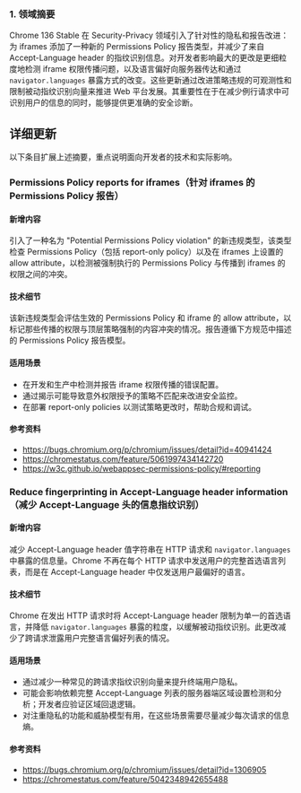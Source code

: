 ### 1. 领域摘要

Chrome 136 Stable 在 Security-Privacy 领域引入了针对性的隐私和报告改进：为 iframes 添加了一种新的 Permissions Policy 报告类型，并减少了来自 Accept-Language header 的指纹识别信息。对开发者影响最大的更改是更细粒度地检测 iframe 权限传播问题，以及语言偏好向服务器传达和通过 `navigator.languages` 暴露方式的改变。这些更新通过改进策略违规的可观测性和限制被动指纹识别向量来推进 Web 平台发展。其重要性在于在减少例行请求中可识别用户的信息的同时，能够提供更准确的安全诊断。

## 详细更新

以下条目扩展上述摘要，重点说明面向开发者的技术和实际影响。

### Permissions Policy reports for iframes（针对 iframes 的 Permissions Policy 报告）

#### 新增内容
引入了一种名为 "Potential Permissions Policy violation" 的新违规类型，该类型检查 Permissions Policy（包括 report-only policy）以及在 iframes 上设置的 allow attribute，以检测被强制执行的 Permissions Policy 与传播到 iframes 的权限之间的冲突。

#### 技术细节
该新违规类型会评估生效的 Permissions Policy 和 iframe 的 allow attribute，以标记那些传播的权限与顶层策略强制的内容冲突的情况。报告遵循下方规范中描述的 Permissions Policy 报告模型。

#### 适用场景
- 在开发和生产中检测并报告 iframe 权限传播的错误配置。
- 通过揭示可能导致意外权限授予的策略不匹配来改进安全监控。
- 在部署 report-only policies 以测试策略更改时，帮助合规和调试。

#### 参考资料
- https://bugs.chromium.org/p/chromium/issues/detail?id=40941424
- https://chromestatus.com/feature/5061997434142720
- https://w3c.github.io/webappsec-permissions-policy/#reporting

### Reduce fingerprinting in Accept-Language header information（减少 Accept-Language 头的信息指纹识别）

#### 新增内容
减少 Accept-Language header 值字符串在 HTTP 请求和 `navigator.languages` 中暴露的信息量。Chrome 不再在每个 HTTP 请求中发送用户的完整首选语言列表，而是在 Accept-Language header 中仅发送用户最偏好的语言。

#### 技术细节
Chrome 在发出 HTTP 请求时将 Accept-Language header 限制为单一的首选语言，并降低 `navigator.languages` 暴露的粒度，以缓解被动指纹识别。此更改减少了跨请求泄露用户完整语言偏好列表的情况。

#### 适用场景
- 通过减少一种常见的跨请求指纹识别向量来提升终端用户隐私。
- 可能会影响依赖完整 Accept-Language 列表的服务器端区域设置检测和分析；开发者应验证区域回退逻辑。
- 对注重隐私的功能和威胁模型有用，在这些场景需要尽量减少每次请求的信息熵。

#### 参考资料
- https://bugs.chromium.org/p/chromium/issues/detail?id=1306905
- https://chromestatus.com/feature/5042348942655488